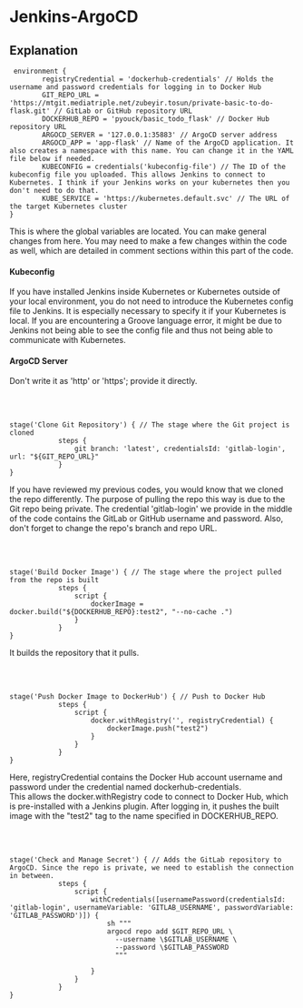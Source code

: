 # Jenkins-ArgoCD

## Explanation

```
 environment {
        registryCredential = 'dockerhub-credentials' // Holds the username and password credentials for logging in to Docker Hub
        GIT_REPO_URL = 'https://mtgit.mediatriple.net/zubeyir.tosun/private-basic-to-do-flask.git' // GitLab or GitHub repository URL
        DOCKERHUB_REPO = 'pyouck/basic_todo_flask' // Docker Hub repository URL
        ARGOCD_SERVER = '127.0.0.1:35883' // ArgoCD server address
        ARGOCD_APP = 'app-flask' // Name of the ArgoCD application. It also creates a namespace with this name. You can change it in the YAML file below if needed.
        KUBECONFIG = credentials('kubeconfig-file') // The ID of the kubeconfig file you uploaded. This allows Jenkins to connect to Kubernetes. I think if your Jenkins works on your kubernetes then you don't need to do that.
        KUBE_SERVICE = 'https://kubernetes.default.svc' // The URL of the target Kubernetes cluster
}
```
This is where the global variables are located. You can make general changes from here. You may need to make a few changes within the code as well, which are detailed in comment sections within this part of the code.<br>
#### Kubeconfig
If you have installed Jenkins inside Kubernetes or Kubernetes outside of your local environment, you do not need to introduce the Kubernetes config file to Jenkins. It is especially necessary to specify it if your Kubernetes is local. If you are encountering a Groove language error, it might be due to Jenkins not being able to see the config file and thus not being able to communicate with Kubernetes.
<br>
#### ArgoCD Server
Don't write it as 'http' or 'https'; provide it directly.


<br><br>

```
stage('Clone Git Repository') { // The stage where the Git project is cloned
            steps {
                git branch: 'latest', credentialsId: 'gitlab-login', url: "${GIT_REPO_URL}"
            }
}
```
If you have reviewed my previous codes, you would know that we cloned the repo differently. The purpose of pulling the repo this way is due to the Git repo being private. The credential 'gitlab-login' we provide in the middle of the code contains the GitLab or GitHub username and password. Also, don't forget to change the repo's branch and repo URL.

<br><br>

```
stage('Build Docker Image') { // The stage where the project pulled from the repo is built
            steps {
                script {
                    dockerImage = docker.build("${DOCKERHUB_REPO}:test2", "--no-cache .")
                }
            }
}
```
It builds the repository that it pulls.

<br><br>

```
stage('Push Docker Image to DockerHub') { // Push to Docker Hub
            steps {
                script {
                    docker.withRegistry('', registryCredential) {
                        dockerImage.push("test2")
                    }
                }
            }
}
```
Here, registryCredential contains the Docker Hub account username and password under the credential named dockerhub-credentials.<br>
This allows the docker.withRegistry code to connect to Docker Hub, which is pre-installed with a Jenkins plugin. After logging in, it pushes the built image with the "test2" tag to the name specified in DOCKERHUB_REPO.

<br><br>

```
stage('Check and Manage Secret') { // Adds the GitLab repository to ArgoCD. Since the repo is private, we need to establish the connection in between.
            steps {
                script {
                    withCredentials([usernamePassword(credentialsId: 'gitlab-login', usernameVariable: 'GITLAB_USERNAME', passwordVariable: 'GITLAB_PASSWORD')]) {
                        sh """
                        argocd repo add $GIT_REPO_URL \
                          --username \$GITLAB_USERNAME \
                          --password \$GITLAB_PASSWORD
                          """

                    }
                }
            }
}
```




